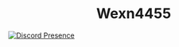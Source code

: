 <h1 align="center">Wexn4455</h1>


[![Discord Presence](https://lanyard.cnrad.dev/api/715647483640021093)](https://discord.com/users/715647483640021093)
